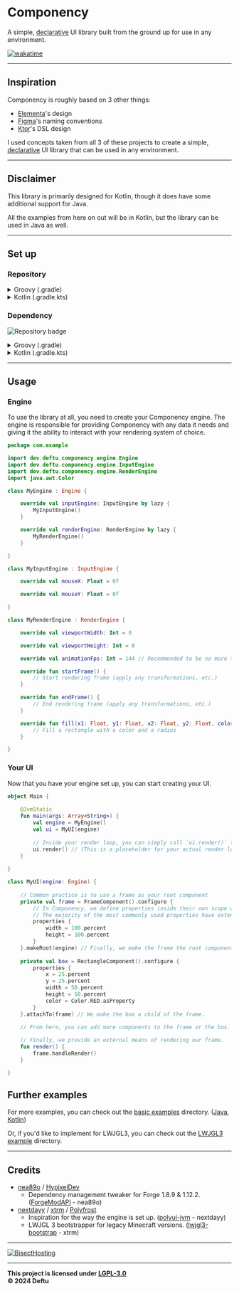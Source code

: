 # Componency
A simple, [declarative][declarative_programming] UI library built from the ground up for use in any environment.

[![wakatime](https://wakatime.com/badge/user/25be8ed5-7461-4fcf-93f7-0d88a7692cca/project/3863d6a3-adb4-4e89-8fae-81c9e8af6809.svg?style=for-the-badge)](https://wakatime.com/badge/user/25be8ed5-7461-4fcf-93f7-0d88a7692cca/project/3863d6a3-adb4-4e89-8fae-81c9e8af6809)

---

## Inspiration

Componency is roughly based on 3 other things:
- [Elementa][elementa]'s design
- [Figma][figma]'s naming conventions
- [Ktor][ktor]'s DSL design

I used concepts taken from all 3 of these projects to create a simple, [declarative][declarative_programming] UI library that can be used in any environment.

---

## Disclaimer

This library is primarily designed for Kotlin, though it does have some additional support for Java.

All the examples from here on out will be in Kotlin, but the library can be used in Java as well.

---

## Set up

### Repository


<details>
    <summary>Groovy (.gradle)</summary>

```gradle
maven {
    name = "Deftu Snapshots"
    url = "https://maven.deftu.dev/snapshots"
}
```
</details>

<details>
    <summary>Kotlin (.gradle.kts)</summary>

```kotlin
maven(url = "https://maven.deftu.dev/snapshots") {
    name = "Deftu Snapshots"
}
```
</details>

### Dependency

![Repository badge](https://maven.deftu.dev/api/badge/latest/releases/dev/deftu/componency?color=C33F3F&name=Componency)

<details>
    <summary>Groovy (.gradle)</summary>

```gradle
modImplementation "dev.deftu:componency:<VERSION>"
```

</details>

<details>
    <summary>Kotlin (.gradle.kts)</summary>

```gradle
implementation("dev.deftu:componency:<VERSION>")
```

</details>

---

## Usage

### Engine

To use the library at all, you need to create your Componency engine. The engine is responsible for providing Componency with any data it needs and giving it the ability to interact with your rendering system of choice.

```kotlin
package com.example

import dev.deftu.componency.engine.Engine
import dev.deftu.componency.engine.InputEngine
import dev.deftu.componency.engine.RenderEngine
import java.awt.Color

class MyEngine : Engine {

    override val inputEngine: InputEngine by lazy {
        MyInputEngine()
    }

    override val renderEngine: RenderEngine by lazy {
        MyRenderEngine()
    }

}

class MyInputEngine : InputEngine {

    override val mouseX: Float = 0f

    override val mouseY: Float = 0f

}

class MyRenderEngine : RenderEngine {

    override val viewportWidth: Int = 0

    override val viewportHeight: Int = 0

    override val animationFps: Int = 144 // Recommended to be no more than 300

    override fun startFrame() {
        // Start rendering frame (apply any transformations, etc.)
    }

    override fun endFrame() {
        // End rendering frame (apply any transformations, etc.)
    }

    override fun fill(x1: Float, y1: Float, x2: Float, y2: Float, color: Color, radius: Float) {
        // Fill a rectangle with a color and a radius
    }

}
```

### Your UI

Now that you have your engine set up, you can start creating your UI.

```kotlin
object Main {
    
    @JvmStatic
    fun main(args: Array<String>) {
        val engine = MyEngine()
        val ui = MyUI(engine)
        
        // Inside your render loop, you can simply call `ui.render()` to render your UI.
        ui.render() // (This is a placeholder for your actual render loop)
    }
    
}

class MyUI(engine: Engine) {
    
    // Common practice is to use a frame as your root component
    private val frame = FrameComponent().configure {
        // In Componency, we define properties inside their own scope when configuring.
        // The majority of the most commonly used properties have extension variables and functions to make them easier to access.
        properties {
            width = 100.percent
            height = 100.percent
        }
    }.makeRoot(engine) // Finally, we make the frame the root component of this UI by giving it the engine.
    
    private val box = RectangleComponent().configure {
        properties {
            x = 25.percent
            y = 25.percent
            width = 50.percent
            height = 50.percent
            color = Color.RED.asProperty
        }
    }.attachTo(frame) // We make the box a child of the frame.
    
    // From here, you can add more components to the frame or the box.

    // Finally, we provide an external means of rendering our frame.
    fun render() {
        frame.handleRender()
    }

}
```

## Further examples

For more examples, you can check out the [basic examples](./example-basic) directory. ([Java](./example-basic/src/main/java/JavaExampleUI.java), [Kotlin](./example-basic/src/main/kotlin/KotlinExampleUI.kt))

Or, if you'd like to implement for LWJGL3, you can check out the [LWJGL3 example](./example-lwjgl3) directory.

---

## Credits

- [nea89o](https://github.com/nea89o) / [HypixelDev](https://github.com/HypixelDev)
  - Dependency management tweaker for Forge 1.8.9 & 1.12.2. ([ForgeModAPI](https://github.com/HypixelDev/ForgeModAPI) - nea89o)
- [nextdayy](https://github.com/nextdayy) / [xtrm](https://github.com/xtrm-en) / [Polyfrost](https://github.com/Polyfrost)
  - Inspiration for the way the engine is set up. ([polyui-jvm](https://github.com/Polyfrost/polyui-jvm) - nextdayy)
  - LWJGL 3 bootstrapper for legacy Minecraft versions. ([lwjgl3-bootstrap](https://github.com/Polyfrost/lwjgl3-bootstrap/) - xtrm)

---

[![BisectHosting](https://www.bisecthosting.com/partners/custom-banners/8fb6621b-811a-473b-9087-c8c42b50e74c.png)](https://bisecthosting.com/deftu)

---

**This project is licensed under [LGPL-3.0][lgpl]**\
**&copy; 2024 Deftu**

[elementa]: https://github.com/EssentialGG/Elementa
[figma]: https://www.figma.com/
[ktor]: https://ktor.io/
[declarative_programming]: https://en.wikipedia.org/wiki/Declarative_programming
[lgpl]: https://www.gnu.org/licenses/lgpl-3.0.en.html
